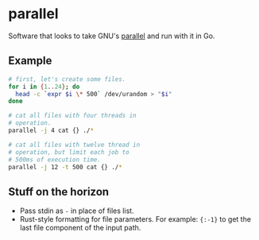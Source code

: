 # parallel

Software that looks to take GNU's [parallel](https://www.gnu.org/software/parallel/)
and run with it in Go.

## Example

```sh
# first, let's create some files.
for i in {1..24}; do
  head -c `expr $i \* 500` /dev/urandom > "$i"
done

# cat all files with four threads in
# operation.
parallel -j 4 cat {} ./*

# cat all files with twelve thread in
# operation, but limit each job to
# 500ms of execution time.
parallel -j 12 -t 500 cat {} ./*
```

## Stuff on the horizon
* Pass stdin as `-` in place of files list.
* Rust-style formatting for file parameters. For example: `{:-1}` to get the last file component of the input path.
